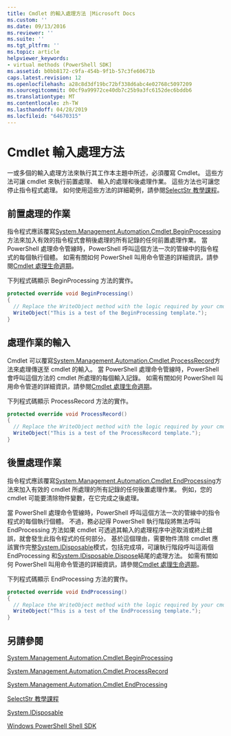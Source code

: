 ```yaml
---
title: Cmdlet 的輸入處理方法 |Microsoft Docs
ms.custom: ''
ms.date: 09/13/2016
ms.reviewer: ''
ms.suite: ''
ms.tgt_pltfrm: ''
ms.topic: article
helpviewer_keywords:
- virtual methods (PowerShell SDK]
ms.assetid: b0bb8172-c9fa-454b-9f1b-57c3fe60671b
caps.latest.revision: 12
ms.openlocfilehash: a28c8d3df19bc72bf338d6abc4e02768c5097209
ms.sourcegitcommit: 00cf9a99972ce40db7c25b9a3fc6152dec6bddb6
ms.translationtype: MT
ms.contentlocale: zh-TW
ms.lasthandoff: 04/28/2019
ms.locfileid: "64670315"
---
```

# <a name="cmdlet-input-processing-methods"></a>Cmdlet 輸入處理方法

一或多個的輸入處理方法來執行其工作本主題中所述，必須覆寫 Cmdlet。
這些方法可讓 cmdlet 來執行前置處理、 輸入的處理和後處理作業。
這些方法也可讓您停止指令程式處理。
如何使用這些方法的詳細範例，請參閱[SelectStr 教學課程](selectstr-tutorial.md)。

## <a name="pre-processing-operations"></a>前置處理的作業

指令程式應該覆寫[System.Management.Automation.Cmdlet.BeginProcessing](/dotnet/api/System.Management.Automation.Cmdlet.BeginProcessing)方法來加入有效的指令程式會稍後處理的所有記錄的任何前置處理作業。
當 PowerShell 處理命令管線時，PowerShell 呼叫這個方法一次的管線中的指令程式的每個執行個體。
如需有關如何 PowerShell 叫用命令管道的詳細資訊，請參閱[Cmdlet 處理生命週期](/previous-versions/ms714429(v=vs.85))。

下列程式碼顯示 BeginProcessing 方法的實作。

```csharp
protected override void BeginProcessing()
{
  // Replace the WriteObject method with the logic required by your cmdlet.
  WriteObject("This is a test of the BeginProcessing template.");
}
```

## <a name="input-processing-operations"></a>處理作業的輸入

Cmdlet 可以覆寫[System.Management.Automation.Cmdlet.ProcessRecord](/dotnet/api/System.Management.Automation.Cmdlet.ProcessRecord)方法來處理傳送至 cmdlet 的輸入。
當 PowerShell 處理命令管線時，PowerShell 會呼叫這個方法的 cmdlet 所處理的每個輸入記錄。
如需有關如何 PowerShell 叫用命令管道的詳細資訊，請參閱[Cmdlet 處理生命週期](/previous-versions/ms714429(v=vs.85))。

下列程式碼顯示 ProcessRecord 方法的實作。

```csharp
protected override void ProcessRecord()
{
  // Replace the WriteObject method with the logic required by your cmdlet.
  WriteObject("This is a test of the ProcessRecord template.");
}
```

## <a name="post-processing-operations"></a>後置處理作業

指令程式應該覆寫[System.Management.Automation.Cmdlet.EndProcessing](/dotnet/api/System.Management.Automation.Cmdlet.EndProcessing)方法來加入有效的 cmdlet 所處理的所有記錄的任何後置處理作業。
例如，您的 cmdlet 可能要清除物件變數，在它完成之後處理。

當 PowerShell 處理命令管線時，PowerShell 呼叫這個方法一次的管線中的指令程式的每個執行個體。
不過，務必記得 PowerShell 執行階段將無法呼叫 EndProcessing 方法如果 cmdlet 可透過其輸入的處理程序中途取消或終止錯誤，就會發生此指令程式的任何部分。
基於這個理由，需要物件清除 cmdlet 應該實作完整[System.IDisposable](/dotnet/api/System.IDisposable)模式，包括完成項，可讓執行階段呼叫這兩個 EndProcessing 和[System.IDisposable.Dispose](/dotnet/api/System.IDisposable.Dispose)結尾的處理方法。
如需有關如何 PowerShell 叫用命令管道的詳細資訊，請參閱[Cmdlet 處理生命週期](/previous-versions/ms714429(v=vs.85))。

下列程式碼顯示 EndProcessing 方法的實作。

```csharp
protected override void EndProcessing()
{
  // Replace the WriteObject method with the logic required by your cmdlet.
  WriteObject("This is a test of the EndProcessing template.");
}
```

## <a name="see-also"></a>另請參閱

[System.Management.Automation.Cmdlet.BeginProcessing](/dotnet/api/System.Management.Automation.Cmdlet.BeginProcessing)

[System.Management.Automation.Cmdlet.ProcessRecord](/dotnet/api/System.Management.Automation.Cmdlet.ProcessRecord)

[System.Management.Automation.Cmdlet.EndProcessing](/dotnet/api/System.Management.Automation.Cmdlet.EndProcessing)

[SelectStr 教學課程](selectstr-tutorial.md)

[System.IDisposable](/dotnet/api/System.IDisposable)

[Windows PowerShell Shell SDK](../windows-powershell-reference.md)
